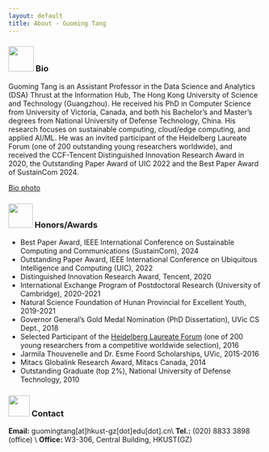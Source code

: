```yaml
---
layout: default
title: About - Guoming Tang
---
```


### <img src="../img/bio.png" height="50px"> Bio

Guoming Tang is an Assistant Professor in the Data Science and Analytics (DSA) Thrust at the Information Hub, The Hong Kong University of Science and Technology (Guangzhou). He received his PhD in Computer Science from University of Victoria, Canada, and both his Bachelor’s and Master’s degrees from National University of Defense Technology, China. His research focuses on sustainable computing, cloud/edge computing, and applied AI/ML. He was an invited participant of the Heidelberg Laureate Forum (one of 200 outstanding young researchers worldwide), and received the CCF-Tencent Distinguished Innovation Research Award in 2020, the Outstanding Paper Award of UIC 2022 and the Best Paper Award of SustainCom 2024.

<a href="/img/profile-photo-gmtang-2024.png" target="_blank">Bio photo</a>

### <img src="../img/honor.png" height="48px"> Honors/Awards

- Best Paper Award, IEEE International Conference on Sustainable Computing and Communications (SustainCom), 2024
- Outstanding Paper Award, IEEE International Conference on Ubiquitous Intelligence and Computing (UIC), 2022
- Distinguished Innovation Research Award, Tencent, 2020
- International Exchange Program of Postdoctoral Research (University of Cambridge), 2020-2021
- Natural Science Foundation of Hunan Provincial for Excellent Youth, 2019-2021
- Governor General’s Gold Medal Nomination (PhD Dissertation), UVic CS Dept., 2018
- Selected Participant of the [Heidelberg Laureate Forum](https://www.heidelberg-laureate-forum.org/) (one of 200 young researchers from a competitive worldwide selection), 2016
- Jarmila Thouvenelle and Dr. Esme Foord Scholarships, UVic, 2015-2016
- Mitacs Globalink Research Award, Mitacs Canada, 2014
- Outstanding Graduate (top 2%), National University of Defense Technology, 2010

### <img src="../img/contact.png" height="42px"> Contact


**Email:** guomingtang[at]hkust-gz[dot]edu[dot].cn\\
**Tel.:** (020) 8833 3898 (office) \\
**Office:** W3-306, Central Building, HKUST(GZ)
